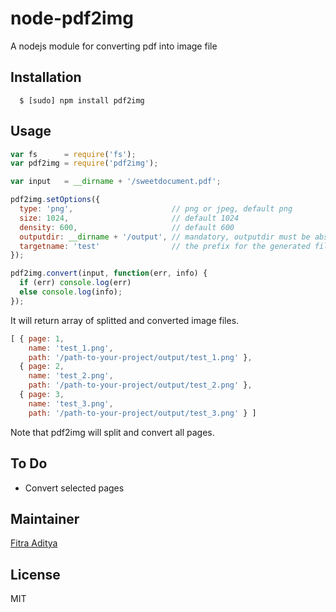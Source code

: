 # node-pdf2img

A nodejs module for converting pdf into image file

## Installation
```
  $ [sudo] npm install pdf2img
```

## Usage

```javascript
var fs      = require('fs');
var pdf2img = require('pdf2img');

var input   = __dirname + '/sweetdocument.pdf';

pdf2img.setOptions({
  type: 'png',                      // png or jpeg, default png
  size: 1024,                       // default 1024
  density: 600,                     // default 600
  outputdir: __dirname + '/output', // mandatory, outputdir must be absolute path
  targetname: 'test'                // the prefix for the generated files, optional
});

pdf2img.convert(input, function(err, info) {
  if (err) console.log(err)
  else console.log(info);
});
```

It will return array of splitted and converted image files.

```javascript
[ { page: 1,
    name: 'test_1.png',
    path: '/path-to-your-project/output/test_1.png' },
  { page: 2,
    name: 'test_2.png',
    path: '/path-to-your-project/output/test_2.png' },
  { page: 3,
    name: 'test_3.png',
    path: '/path-to-your-project/output/test_3.png' } ]
```

Note that pdf2img will split and convert all pages.

## To Do
* Convert selected pages

## Maintainer
[Fitra Aditya][0]

## License
MIT

[0]: https://github.com/fitraditya
